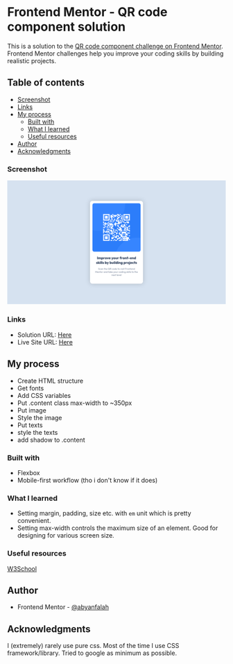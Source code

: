 # Frontend Mentor - QR code component solution

This is a solution to the [QR code component challenge on Frontend Mentor](https://www.frontendmentor.io/challenges/qr-code-component-iux_sIO_H). Frontend Mentor challenges help you improve your coding skills by building realistic projects.

## Table of contents

- [Screenshot](#screenshot)
- [Links](#links)
- [My process](#my-process)
  - [Built with](#built-with)
  - [What I learned](#what-i-learned)
  - [Useful resources](#useful-resources)
- [Author](#author)
- [Acknowledgments](#acknowledgments)

### Screenshot

![](./screenshot.png)

### Links

- Solution URL: [Here](https://github.com/abyanfalah/frontend-mentor-qr-image)
- Live Site URL: [Here](https://amazing-meringue-d725e0.netlify.app)

## My process

- Create HTML structure
- Get fonts
- Add CSS variables
- Put .content class max-width to ~350px
- Put image
- Style the image
- Put texts
- style the texts
- add shadow to .content

### Built with

- Flexbox
- Mobile-first workflow (tho i don't know if it does)

### What I learned

- Setting margin, padding, size etc. with `em` unit which is pretty convenient.
- Setting max-width controls the maximum size of an element. Good for designing for various screen size.

### Useful resources

[W3School](www.w3school.com)

## Author

- Frontend Mentor - [@abyanfalah](https://www.frontendmentor.io/profile/abyanfalah)

## Acknowledgments

I (extremely) rarely use pure css. Most of the time I use CSS framework/library.
Tried to google as minimum as possible.
